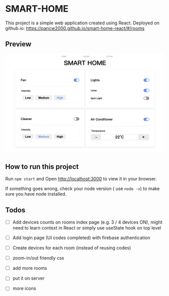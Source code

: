 # SMART-HOME

This project is a simple web application created using React.
Deployed on github.io: https://pancw2000.github.io/smart-home-react/#/rooms 

## Preview

<img src="./.assets/README/image-20230111205805106.png" alt="image-20230111205805106" style="zoom:50%;" />

## How to run this project

Run `npm start` and Open [http://localhost:3000](http://localhost:3000) to view it in your browser.

If something goes wrong, check your node version ( use `node -v`) to make sure you have node installed.



## Todos

- [ ] Add devices counts on rooms index page (e.g. 3 / 4 devices ON), might need to learn context in React or simply use useState hook on top level

- [ ] Add login page (UI codes completed) with firebase authentication

- [ ] Create devices for each room (instead of reusing codes)

- [ ] zoom-in/out friendly css

- [ ] add more rooms

- [ ] put it on server

- [ ] more icons

  
